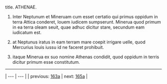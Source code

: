 title. ATHENAE.



1. Inter Neptunum et Mineruam cum esset certatio qui primus oppidum in terra Attica conderet, Iouem iudicem sumpserunt. Minerua quod primum in ea terra oleam seuit, quae adhuc dicitur stare, secundum eam iudicatum est.



2. at Neptunus iratus in eam terram mare coepit irrigare uelle, quod Mercurius Iouis iussu id ne faceret prohibuit.



3. itaque Minerua ex suo nomine Athenas condidit, quod oppidum in terris dicitur primum esse constitutum.



---

| --- | --- |
| previous: [163a](../163a/) | next: [165a](../165a/) |